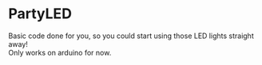 # PartyLED
Basic code done for you, so you could start using those LED lights straight away!  
Only works on arduino for now.  
